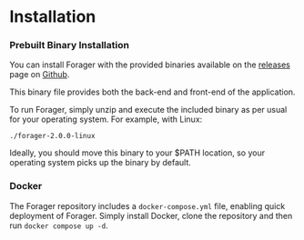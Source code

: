 # Installation

### Prebuilt Binary Installation

You can install Forager with the provided binaries available on the [releases](https://github.com/CRBroughton/Forager/releases) page on [Github](https://github.com/CRBroughton/Forager/).

This binary file provides both the back-end and front-end of the application.

To run Forager, simply unzip and execute the included binary as per usual for your
operating system. For example, with Linux:

`./forager-2.0.0-linux`

Ideally, you should move this binary to your $PATH location,
so your operating system picks up the binary by default.

### Docker

The Forager repository includes a `docker-compose.yml` file, enabling quick deployment of Forager. Simply install Docker, clone the repository and then run `docker compose up -d`.


